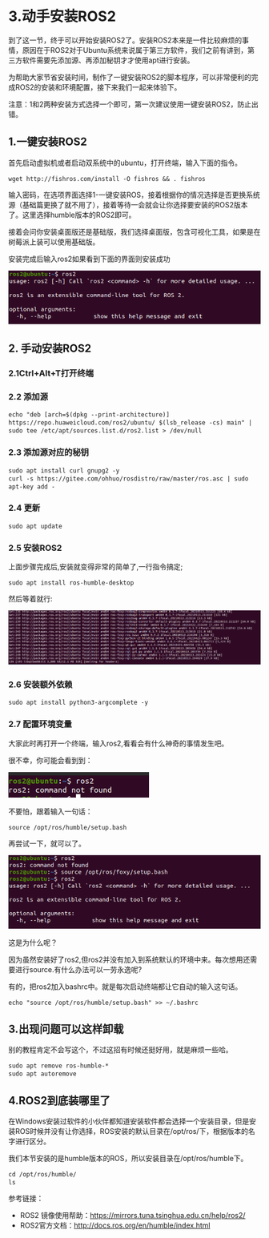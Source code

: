 # 3.动手安装ROS2

到了这一节，终于可以开始安装ROS2了。安装ROS2本来是一件比较麻烦的事情，原因在于ROS2对于Ubuntu系统来说属于第三方软件，我们之前有讲到，第三方软件需要先添加源、再添加秘钥才才使用apt进行安装。

为帮助大家节省安装时间，制作了一键安装ROS2的脚本程序，可以非常便利的完成ROS2的安装和环境配置，接下来我们一起来体验下。

注意：1和2两种安装方式选择一个即可，第一次建议使用一键安装ROS2，防止出错。


## 1.一键安装ROS2

首先启动虚拟机或者启动双系统中的ubuntu，打开终端，输入下面的指令。

```
wget http://fishros.com/install -O fishros && . fishros
```

输入密码，在选项界面选择1-一键安装ROS，接着根据你的情况选择是否更换系统源（基础篇更换了就不用了），接着等待一会就会让你选择要安装的ROS2版本了。这里选择humble版本的ROS2即可。

接着会问你安装桌面版还是基础版，我们选择桌面版，包含可视化工具，如果是在树莓派上装可以使用基础版。

安装完成后输入ros2如果看到下面的界面则安装成功

![](3.动手安装ROS2/imgs/image-20220602152450194.png)


## 2. 手动安装ROS2

### 2.1Ctrl+Alt+T打开终端

### 2.2 添加源

```
echo "deb [arch=$(dpkg --print-architecture)] https://repo.huaweicloud.com/ros2/ubuntu/ $(lsb_release -cs) main" | sudo tee /etc/apt/sources.list.d/ros2.list > /dev/null
```
### 2.3 添加源对应的秘钥

```
sudo apt install curl gnupg2 -y
curl -s https://gitee.com/ohhuo/rosdistro/raw/master/ros.asc | sudo apt-key add -
```


### 2.4 更新

```
sudo apt update	
```

### 2.5 安装ROS2

上面步骤完成后,安装就变得非常的简单了,一行指令搞定;

```
sudo apt install ros-humble-desktop
```

然后等着就行:

![image-20210719205122068](3.动手安装ROS2/imgs/image-20210719205122068-16634018801471.png)

### 2.6 安装额外依赖

```
sudo apt install python3-argcomplete -y
```

### 2.7 配置环境变量

大家此时再打开一个终端，输入ros2,看看会有什么神奇的事情发生吧。

很不幸，你可能会看到到：

![image-20210720102200144](3.动手安装ROS2/imgs/image-20210720102200144.png)

不要怕，跟着输入一句话：

```
source /opt/ros/humble/setup.bash
```

再尝试一下，就可以了。

![image-20210720102349238](3.动手安装ROS2/imgs/image-20210720102349238.png)

这是为什么呢？

因为虽然安装好了ros2,但ros2并没有加入到系统默认的环境中来。每次想用还需要进行source.有什么办法可以一劳永逸呢?

有的，把ros2加入bashrc中。就是每次启动终端都让它自动的输入这句话。

```
echo "source /opt/ros/humble/setup.bash" >> ~/.bashrc
```



## 3.出现问题可以这样卸载

别的教程肯定不会写这个，不过这招有时候还挺好用，就是麻烦一些哈。

```
sudo apt remove ros-humble-*
sudo apt autoremove
```



## 4.ROS2到底装哪里了

在Windows安装过软件的小伙伴都知道安装软件都会选择一个安装目录，但是安装ROS时候并没有让你选择，ROS安装的默认目录在/opt/ros/下，根据版本的名字进行区分。

我们本节安装的是humble版本的ROS，所以安装目录在/opt/ros/humble下。

```
cd /opt/ros/humble/
ls
```


参考链接：

- ROS2 镜像使用帮助：https://mirrors.tuna.tsinghua.edu.cn/help/ros2/
- ROS2官方文档：http://docs.ros.org/en/humble/index.html


